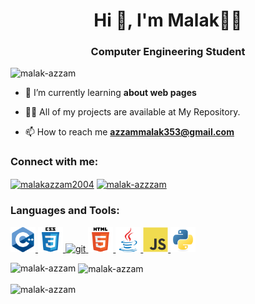 <h1 align="center">Hi 👋, I'm Malak🧚🏻</h1>
<h3 align="center">Computer Engineering Student</h3>

<p align="left"> <img src="https://komarev.com/ghpvc/?username=malak-azzam&label=Profile%20views&color=0e75b6&style=flat" alt="malak-azzam" /> </p>



- 🌱 I’m currently learning **about web pages**

- 👨‍💻 All of my projects are available at My Repository.

- 📫 How to reach me **azzammalak353@gmail.com**

<h3 align="left">Connect with me:</h3>
<p align="left">
<a href="https://twitter.com/malakazzam2004" target="blank"><img align="center" src="https://raw.githubusercontent.com/rahuldkjain/github-profile-readme-generator/master/src/images/icons/Social/twitter.svg" alt="malakazzam2004" height="30" width="40" /></a>
<a href="https://linkedin.com/in/malak-azzzam" target="blank"><img align="center" src="https://raw.githubusercontent.com/rahuldkjain/github-profile-readme-generator/master/src/images/icons/Social/linked-in-alt.svg" alt="malak-azzzam" height="30" width="40" /></a>
</p>

<h3 align="left">Languages and Tools:</h3>
<p align="left"> <a href="https://www.w3schools.com/cpp/" target="_blank" rel="noreferrer"> <img src="https://raw.githubusercontent.com/devicons/devicon/master/icons/cplusplus/cplusplus-original.svg" alt="cplusplus" width="40" height="40"/> </a> <a href="https://www.w3schools.com/css/" target="_blank" rel="noreferrer"> <img src="https://raw.githubusercontent.com/devicons/devicon/master/icons/css3/css3-original-wordmark.svg" alt="css3" width="40" height="40"/> </a> <a href="https://git-scm.com/" target="_blank" rel="noreferrer"> <img src="https://www.vectorlogo.zone/logos/git-scm/git-scm-icon.svg" alt="git" width="40" height="40"/> </a> <a href="https://www.w3.org/html/" target="_blank" rel="noreferrer"> <img src="https://raw.githubusercontent.com/devicons/devicon/master/icons/html5/html5-original-wordmark.svg" alt="html5" width="40" height="40"/> </a> <a href="https://www.java.com" target="_blank" rel="noreferrer"> <img src="https://raw.githubusercontent.com/devicons/devicon/master/icons/java/java-original.svg" alt="java" width="40" height="40"/> </a> <a href="https://developer.mozilla.org/en-US/docs/Web/JavaScript" target="_blank" rel="noreferrer"> <img src="https://raw.githubusercontent.com/devicons/devicon/master/icons/javascript/javascript-original.svg" alt="javascript" width="40" height="40"/> </a> <a href="https://www.python.org" target="_blank" rel="noreferrer"> <img src="https://raw.githubusercontent.com/devicons/devicon/master/icons/python/python-original.svg" alt="python" width="40" height="40"/> </a> </p>

<p><img align="left" src="https://github-readme-stats.vercel.app/api/top-langs?username=malak-azzam&show_icons=true&locale=en&layout=compact" alt="malak-azzam" /></p>

<p>&nbsp;<img align="center" src="https://github-readme-stats.vercel.app/api?username=malak-azzam&show_icons=true&locale=en" alt="malak-azzam" /></p>

<p><img align="center" src="https://github-readme-streak-stats.herokuapp.com/?user=malak-azzam&" alt="malak-azzam" /></p>
